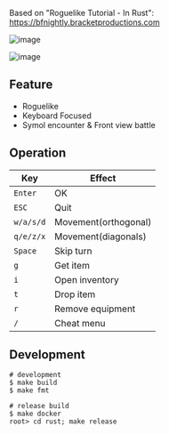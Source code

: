 Based on "Roguelike Tutorial - In Rust": https://bfnightly.bracketproductions.com

![image](https://user-images.githubusercontent.com/11595790/186383942-00eeb2e7-3ad7-4388-b44c-ff5e6cb768a3.png)

![image](https://user-images.githubusercontent.com/11595790/186384528-37909ee2-8500-41e9-9492-981a1ca25351.png)

## Feature

- Roguelike
- Keyboard Focused
- Symol encounter & Front view battle

## Operation

| Key       | Effect               |
|-----------|----------------------|
| `Enter`   | OK                   |
| `ESC`     | Quit                 |
| `w/a/s/d` | Movement(orthogonal) |
| `q/e/z/x` | Movement(diagonals)  |
| `Space`   | Skip turn            |
| `g`       | Get item             |
| `i`       | Open inventory       |
| `t`       | Drop item            |
| `r`       | Remove equipment     |
| `/`       | Cheat menu           |

## Development

```shell
# development
$ make build
$ make fmt

# release build
$ make docker
root> cd rust; make release
```
